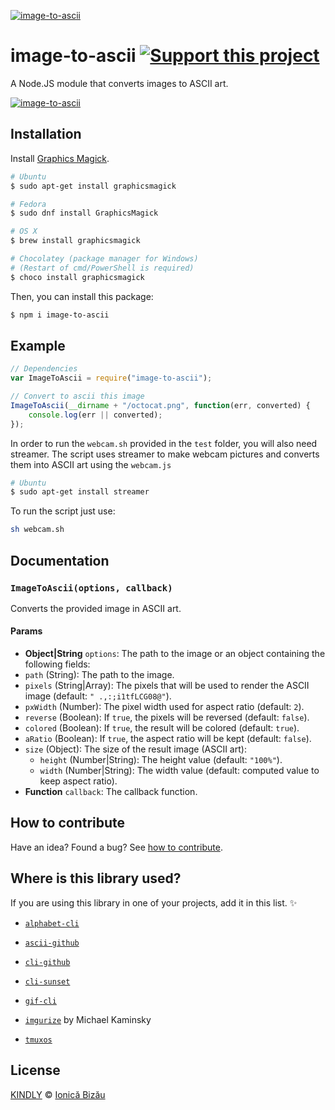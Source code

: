 [![image-to-ascii](http://i.imgur.com/pKydY5P.png)](#)

# image-to-ascii [![Support this project][donate-now]][paypal-donations]

A Node.JS module that converts images to ASCII art.

[![image-to-ascii](http://i.imgur.com/sjowkpL.png)](#)

## Installation

Install [Graphics Magick](http://www.graphicsmagick.org/).

```sh
# Ubuntu
$ sudo apt-get install graphicsmagick

# Fedora
$ sudo dnf install GraphicsMagick

# OS X
$ brew install graphicsmagick

# Chocolatey (package manager for Windows)
# (Restart of cmd/PowerShell is required)
$ choco install graphicsmagick
```

Then, you can install this package:

```sh
$ npm i image-to-ascii
```

## Example

```js
// Dependencies
var ImageToAscii = require("image-to-ascii");

// Convert to ascii this image
ImageToAscii(__dirname + "/octocat.png", function(err, converted) {
    console.log(err || converted);
});
```

In order to run the `webcam.sh` provided in the `test` folder, you will also need streamer. The script uses streamer to make webcam pictures and converts them into ASCII art using the `webcam.js`

```sh
# Ubuntu
$ sudo apt-get install streamer
```

To run the script just use:

```sh
sh webcam.sh
```

## Documentation

### `ImageToAscii(options, callback)`
Converts the provided image in ASCII art.

#### Params
- **Object|String** `options`: The path to the image or an object containing the following fields:
 - `path` (String): The path to the image.
 - `pixels` (String|Array): The pixels that will be used to render the ASCII image (default: `" .,:;i1tfLCG08@"`).
 - `pxWidth` (Number): The pixel width used for aspect ratio (default: `2`).
 - `reverse` (Boolean): If `true`, the pixels will be reversed (default: `false`).
 - `colored` (Boolean): If `true`, the result will be colored (default: `true`).
 - `aRatio` (Boolean): If `true`, the aspect ratio will be kept (default: `false`).
 - `size` (Object): The size of the result image (ASCII art):
    - `height` (Number|String): The height value (default: `"100%"`).
    - `width` (Number|String): The width value (default: computed value to keep aspect ratio).
- **Function** `callback`: The callback function.

## How to contribute
Have an idea? Found a bug? See [how to contribute][contributing].

## Where is this library used?
If you are using this library in one of your projects, add it in this list. :sparkles:

 - [`alphabet-cli`](https://github.com/joliveros/alphabet-cli#readme)

 - [`ascii-github`](https://npmjs.com/package/ascii-github)

 - [`cli-github`](https://github.com/IonicaBizau/cli-github)

 - [`cli-sunset`](https://github.com/IonicaBizau/cli-sunset)

 - [`gif-cli`](https://github.com/IonicaBizau/gif-cli)

 - [`imgurize`](https://github.com/mkaminsky11/imgurize) by Michael Kaminsky

 - [`tmuxos`](https://github.com/TmuxOS/TmuxOS)

## License

[KINDLY][license] © [Ionică Bizău][website]

[license]: http://ionicabizau.github.io/kindly-license/?author=Ionic%C4%83%20Biz%C4%83u%20%3Cbizauionica@gmail.com%3E&year=2014

[website]: http://ionicabizau.net
[paypal-donations]: https://www.paypal.com/cgi-bin/webscr?cmd=_s-xclick&hosted_button_id=RVXDDLKKLQRJW
[donate-now]: http://i.imgur.com/6cMbHOC.png

[contributing]: /CONTRIBUTING.md
[docs]: /DOCUMENTATION.md